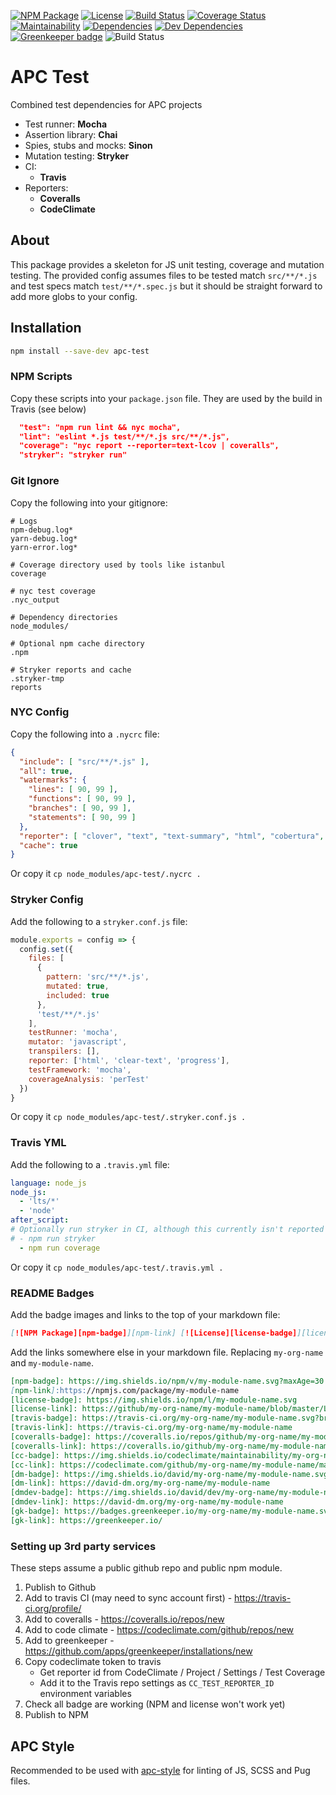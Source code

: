 [![NPM Package][npm-badge]][npm-link] [![License][license-badge]][license-link] [![Build Status][travis-badge]][travis-link] [![Coverage Status][coveralls-badge]][coveralls-link] [![Maintainability][cc-badge]][cc-link] [![Dependencies][dm-badge]][dm-link] [![Dev Dependencies][dmdev-badge]][dmdev-link] [![Greenkeeper badge][gk-badge]][gk-link]
![Build Status](https://img.shields.io/jenkins/s/http/188.39.108.2:7669/job/APCOvernight/job/apc-test/job/master.svg?maxAge=30)
# APC Test
Combined test dependencies for APC projects

- Test runner: **Mocha**
- Assertion library: **Chai**
- Spies, stubs and mocks: **Sinon**
- Mutation testing: **Stryker**
- CI:
  - **Travis**
- Reporters:
  - **Coveralls**
  - **CodeClimate**

## About

This package provides a skeleton for JS unit testing, coverage and mutation testing. The provided config assumes files to be tested match `src/**/*.js` and test specs match `test/**/*.spec.js` but it should be straight forward to add more globs to your config.

## Installation

```sh
npm install --save-dev apc-test
```

### NPM Scripts

Copy these scripts into your `package.json` file. They are used by the build in Travis (see below)

```json
  "test": "npm run lint && nyc mocha",
  "lint": "eslint *.js test/**/*.js src/**/*.js",
  "coverage": "nyc report --reporter=text-lcov | coveralls",
  "stryker": "stryker run"
```

### Git Ignore

Copy the following into your gitignore: 

```
# Logs
npm-debug.log*
yarn-debug.log*
yarn-error.log*

# Coverage directory used by tools like istanbul
coverage

# nyc test coverage
.nyc_output

# Dependency directories
node_modules/

# Optional npm cache directory
.npm

# Stryker reports and cache
.stryker-tmp
reports

```

### NYC Config

Copy the following into a `.nycrc` file:

```json
{
  "include": [ "src/**/*.js" ],
  "all": true,
  "watermarks": {
    "lines": [ 90, 99 ],
    "functions": [ 90, 99 ],
    "branches": [ 90, 99 ],
    "statements": [ 90, 99 ]
  },
  "reporter": [ "clover", "text", "text-summary", "html", "cobertura", "lcov" ],
  "cache": true
}
```

Or copy it `cp node_modules/apc-test/.nycrc .`

### Stryker Config

Add the following to a `stryker.conf.js` file:

```js
module.exports = config => {
  config.set({
    files: [
      {
        pattern: 'src/**/*.js',
        mutated: true,
        included: true
      },
      'test/**/*.js'
    ],
    testRunner: 'mocha',
    mutator: 'javascript',
    transpilers: [],
    reporter: ['html', 'clear-text', 'progress'],
    testFramework: 'mocha',
    coverageAnalysis: 'perTest'
  })
}
```

Or copy it `cp node_modules/apc-test/.stryker.conf.js .`

### Travis YML

Add the following to a `.travis.yml` file:

```yml
language: node_js
node_js:
  - 'lts/*'
  - 'node'
after_script:
# Optionally run stryker in CI, although this currently isn't reported
# - npm run stryker
  - npm run coverage
```

Or copy it `cp node_modules/apc-test/.travis.yml .`

### README Badges

Add the badge images and links to the top of your markdown file:

```markdown
[![NPM Package][npm-badge]][npm-link] [![License][license-badge]][license-link] [![Build Status][travis-badge]][travis-link] [![Coverage Status][coveralls-badge]][coveralls-link] [![Maintainability][cc-badge]][cc-link] [![Dependencies][dm-badge]][dm-link] [![Dev Dependencies][dmdev-badge]][dmdev-link] [![Greenkeeper badge][gk-badge]][gk-link]
```

Add the links somewhere else in your markdown file. Replacing `my-org-name` and `my-module-name`.

```markdown
[npm-badge]: https://img.shields.io/npm/v/my-module-name.svg?maxAge=30
[npm-link]:https://npmjs.com/package/my-module-name
[license-badge]: https://img.shields.io/npm/l/my-module-name.svg
[license-link]: https://github/my-org-name/my-module-name/blob/master/LICENSE
[travis-badge]: https://travis-ci.org/my-org-name/my-module-name.svg?branch=master
[travis-link]: https://travis-ci.org/my-org-name/my-module-name
[coveralls-badge]: https://coveralls.io/repos/github/my-org-name/my-module-name/badge.svg?branch=master
[coveralls-link]: https://coveralls.io/github/my-org-name/my-module-name?branch=master
[cc-badge]: https://img.shields.io/codeclimate/maintainability/my-org-name/my-module-name.svg
[cc-link]: https://codeclimate.com/github/my-org-name/my-module-name/maintainability
[dm-badge]: https://img.shields.io/david/my-org-name/my-module-name.svg
[dm-link]: https://david-dm.org/my-org-name/my-module-name
[dmdev-badge]: https://img.shields.io/david/dev/my-org-name/my-module-name.svg
[dmdev-link]: https://david-dm.org/my-org-name/my-module-name
[gk-badge]: https://badges.greenkeeper.io/my-org-name/my-module-name.svg
[gk-link]: https://greenkeeper.io/
```

### Setting up 3rd party services

These steps assume a public github repo and public npm module.

1. Publish to Github
2. Add to travis CI (may need to sync account first) - https://travis-ci.org/profile/
3. Add to coveralls - https://coveralls.io/repos/new
4. Add to code climate - https://codeclimate.com/github/repos/new
5. Add to greenkeeper - https://github.com/apps/greenkeeper/installations/new
6. Copy codeclimate token to travis
    - Get reporter id from CodeClimate / Project / Settings / Test Coverage
    - Add it to the Travis repo settings as `CC_TEST_REPORTER_ID` environment variables
7. Check all badge are working (NPM and license won't work yet)
8. Publish to NPM

## APC Style

Recommended to be used with [apc-style](https://www.npmjs.com/package/apc-style) for linting of JS, SCSS and Pug files.


[npm-badge]: https://img.shields.io/npm/v/apc-test.svg?maxAge=30
[npm-link]:https://npmjs.com/package/apc-test
[license-badge]: https://img.shields.io/npm/l/apc-test.svg
[license-link]: https://github/APCOvernight/apc-test/blob/master/LICENSE
[travis-badge]: https://travis-ci.org/APCOvernight/apc-test.svg?branch=master
[travis-link]: https://travis-ci.org/APCOvernight/apc-test
[coveralls-badge]: https://coveralls.io/repos/github/APCOvernight/apc-test/badge.svg?branch=master
[coveralls-link]: https://coveralls.io/github/APCOvernight/apc-test?branch=master
[cc-badge]: https://img.shields.io/codeclimate/maintainability/APCOvernight/apc-test.svg
[cc-link]: https://codeclimate.com/github/APCOvernight/apc-test/maintainability
[dm-badge]: https://img.shields.io/david/APCOvernight/apc-test.svg
[dm-link]: https://david-dm.org/APCOvernight/apc-test
[dmdev-badge]: https://img.shields.io/david/dev/APCOvernight/apc-test.svg
[dmdev-link]: https://david-dm.org/APCOvernight/apc-test
[gk-badge]: https://badges.greenkeeper.io/APCOvernight/apc-test.svg
[gk-link]: https://greenkeeper.io/
